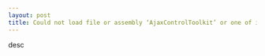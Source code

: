 ```yaml
---
layout: post
title: Could not load file or assembly ‘AjaxControlToolkit’ or one of its dependencies. The parameter is incorrect. (Exception
---
```

desc